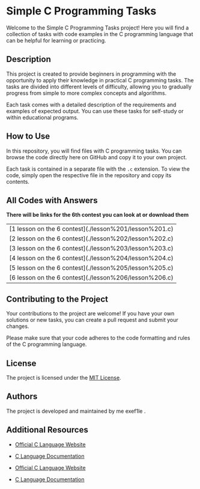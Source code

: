 
# Simple C Programming Tasks
<head>
<link rel="stylesheet" type="text/css" href="styles.css">
</head>

Welcome to the Simple C Programming Tasks project! Here you will find a collection of tasks with code examples in the C programming language that can be helpful for learning or practicing.

## Description

This project is created to provide beginners in programming with the opportunity to apply their knowledge in practical C programming tasks. The tasks are divided into different levels of difficulty, allowing you to gradually progress from simple to more complex concepts and algorithms.

Each task comes with a detailed description of the requirements and examples of expected output. You can use these tasks for self-study or within educational programs.

## How to Use

In this repository, you will find files with C programming tasks. You can browse the code directly here on GitHub and copy it to your own project.

Each task is contained in a separate file with the `.c` extension. To view the code, simply open the respective file in the repository and copy its contents.

## All Codes with Answers
**There will be links for the 6th contest you can look at or download them**<br>

<table>
  <tr>
    <td class="red-text">[1 lesson on the 6 contest](./lesson%201/lesson%201.c)</td>
  </tr>
  <tr>
    <td class="red-text">[2 lesson on the 6 contest](./lesson%202/lesson%202.c)</td>
  </tr>
  <tr>
    <td class="red-text">[3 lesson on the 6 contest](./lesson%203/lesson%203.c)</td>
  </tr>
  <tr>
    <td class="red-text">[4 lesson on the 6 contest](./lesson%204/lesson%204.c)</td>
  </tr>
  <tr>
    <td class="red-text">[5 lesson on the 6 contest](./lesson%205/lesson%205.c)</td>
  </tr>
  <tr>
    <td class="red-text">[6 lesson on the 6 contest](./lesson%206/lesson%206.c)</td>
  </tr>
</table>







## Contributing to the Project

Your contributions to the project are welcome! If you have your own solutions or new tasks, you can create a pull request and submit your changes.

Please make sure that your code adheres to the code formatting and rules of the C programming language.

## License

The project is licensed under the [MIT License](LICENSE).

## Authors

The project is developed and maintained by me exef1le .

## Additional Resources

- [Official C Language Website](https://www.iso.org/standard/74528.html)
- [C Language Documentation](https://en.cppreference.com/w/c)



- [Official C Language Website](https://www.iso.org/standard/74528.html)
- [C Language Documentation](https://en.cppreference.com/w/c)

